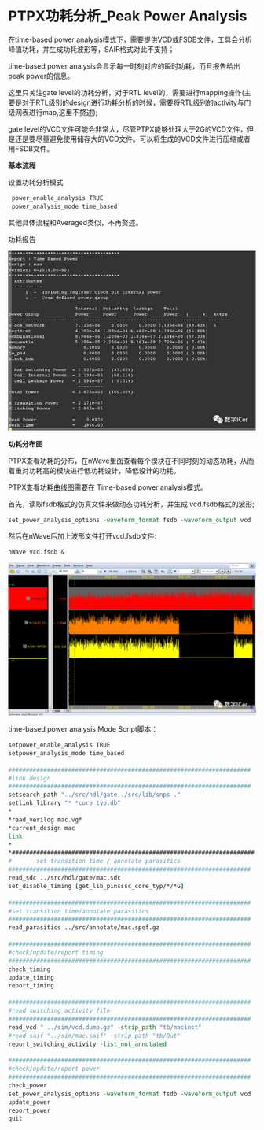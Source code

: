 # PTPX功耗分析_Peak Power Analysis
在time-based power analysis模式下，需要提供VCD或FSDB文件，工具会分析峰值功耗，并生成功耗波形等，SAIF格式对此不支持；

time-based power analysis会显示每一时刻对应的瞬时功耗，而且报告给出peak power的信息。

这里只关注gate level的功耗分析，对于RTL level的，需要进行mapping操作(主要是对于RTL级别的design进行功耗分析的时候，需要将RTL级别的activity与门级网表进行map,这里不赘述);

gate level的VCD文件可能会非常大，尽管PTPX能够处理大于2G的VCD文件，但是还是要尽量避免使用储存大的VCD文件。可以将生成的VCD文件进行压缩或者用FSDB文件。

**基本流程**

设置功耗分析模式

```Tcl
 power_enable_analysis TRUE
 power_analysis_mode time_based
```

其他具体流程和Averaged类似，不再赘述。

功耗报告

![](vx_images/298993916232832.png)

**功耗分布图**

PTPX查看功耗的分布，在nWave里面查看每个模块在不同时刻的动态功耗，从而着重对功耗高的模块进行低功耗设计，降低设计的功耗。

PTPX查看功耗曲线图需要在 Time-based power analysis模式。

首先，读取fsdb格式的仿真文件来做动态功耗分析，并生成 vcd.fsdb格式的波形;

```Tcl
set_power_analysis_options -waveform_format fsdb -waveform_output vcd
```

然后在nWave后加上波形文件打开vcd.fsdb文件:

```Tcl
nWave vcd.fsdb &
```

![](vx_images/295903916244503.png)

time-based power analysis Mode Script脚本：

```Tcl
setpower_enable_analysis TRUE
setpower_analysis_mode time_based

#####################################################################
#link design
#####################################################################
setsearch_path "../src/hdl/gate../src/lib/snps ."
setlink_library "* *core_typ.db"
*
*read_verilog mac.vg*
*current_design mac
link
*
*#####################################################################
#       set transition time / annotate parasitics
#####################################################################
read_sdc ../src/hdl/gate/mac.sdc
set_disable_timing [get_lib_pinsssc_core_typ/*/*G]

#####################################################################
#set transition time/annotate parasitics
#####################################################################
read_parasitics ../src/annotate/mac.spef.gz

#####################################################################
#check/update/report timing
#####################################################################
check_timing
update_timing
report_timing

#####################################################################
#read switching activity file
#####################################################################
read_vcd " ../sim/vcd.dump.gz" -strip_path "tb/macinst"
#read_saif "../sim/mac.saif" -strip_path "tb/Dut"
report_switching_activity -list_not_annotated

#####################################################################
#check/update/report power
#####################################################################
check_power
set_power_analysis_options -waveform_format fsdb -waveform_output vcd
update_power
report_power
quit
```